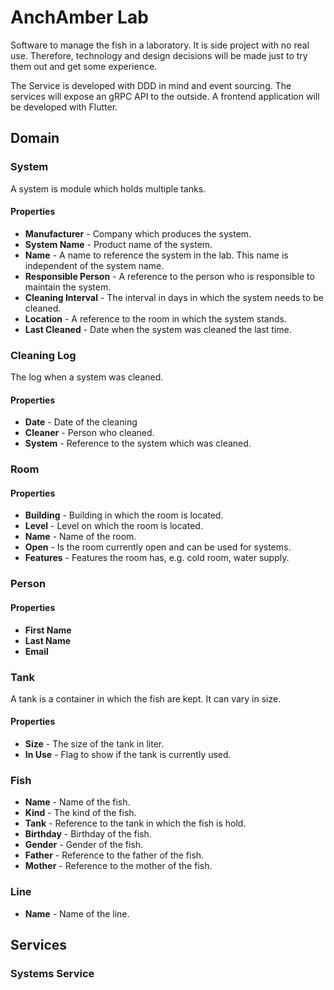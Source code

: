 # AnchAmber Lab

Software to manage the fish in a laboratory. It is side project with no real use. 
Therefore, technology and design decisions will be made just to try  them out and get some experience.

The Service is developed with DDD in mind and event sourcing. The services will expose an gRPC API to the outside. 
A frontend application will be developed with Flutter.

## Domain 

### System
A system is module which holds multiple tanks.

#### Properties
- **Manufacturer** - Company which produces the system.
- **System Name** - Product name of the system.
- **Name** - A name to reference the system in the lab. This name is independent of the system name.
- **Responsible Person** - A reference to the person who is responsible to maintain the system.
- **Cleaning Interval** - The interval in days in which the system needs to be cleaned.
- **Location** - A reference to the room in which the system stands.
- **Last Cleaned** - Date when the system was cleaned the last time.

### Cleaning Log
The log when a system was cleaned.

#### Properties
- **Date** - Date of the cleaning
- **Cleaner** - Person who cleaned.
- **System** - Reference to the system which was cleaned.

### Room

#### Properties
- **Building** - Building in which the room is located.
- **Level** - Level on which the room is located.
- **Name** - Name of the room. 
- **Open** - Is the room currently open and can be used for systems.
- **Features** - Features the room has, e.g. cold room, water supply.

### Person

#### Properties
- **First Name**
- **Last Name**
- **Email**

### Tank
A tank is a container in which the fish are kept. It can vary in size.

#### Properties
- **Size** - The size of the tank in liter.
- **In Use** - Flag to show if the tank is currently used.

### Fish
- **Name** - Name of the fish.
- **Kind** - The kind of the fish.
- **Tank** - Reference to the tank in which the fish is hold.
- **Birthday** - Birthday of the fish.
- **Gender** - Gender of the fish.
- **Father** - Reference to the father of the fish.
- **Mother** - Reference to the mother of the fish.

### Line
- **Name** - Name of the line.

## Services

### Systems Service



